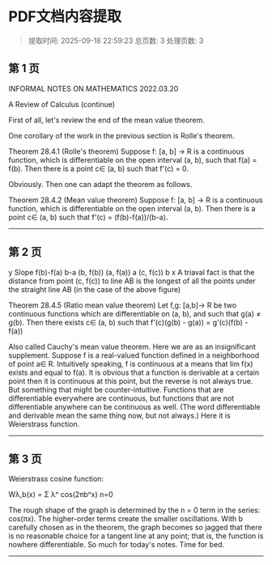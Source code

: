 # PDF文档内容提取
> 提取时间: 2025-09-18 22:59:23
> 总页数: 3
> 处理页数: 3

## 第 1 页

INFORMAL NOTES ON
MATHEMATICS
2022.03.20

A Review of Calculus (continue)

First of all, let's review the end of the mean value theorem.

One corollary of the work in the previous section is Rolle's theorem.

Theorem 28.4.1 (Rolle's theorem)
Suppose f: [a, b] → R is a continuous function, which is differentiable on the open interval (a, b), such that f(a) = f(b). Then there is a point c∈ (a, b) such that f'(c) = 0.

Obviously. Then one can adapt the theorem as follows.

Theorem 28.4.2 (Mean value theorem)
Suppose f: [a, b] → R is a continuous function, which is differentiable on the open interval (a, b). Then there is a point c∈ (a, b) such that
f'(c) = (f(b)-f(a))/(b-a).

---

## 第 2 页

y
Slope  f(b)-f(a)
b-a
(b, f(b))
(a, f(a))
a
(c, f(c))
b
x
A triaval fact is that the distance from point (c, f(c)) to line AB is the longest of all the points under the straight line AB (in the case of the above figure)

Theorem 28.4.5 (Ratio mean value theorem)
Let f,g: [a,b]→ R be two continuous functions which are differentiable on (a, b), and such that g(a) ≠ g(b). Then there exists c∈ (a, b) such that
f'(c)(g(b) - g(a)) = g'(c)(f(b) - f(a))

Also called Cauchy's mean value theorem.
Here we are as an insignificant supplement. Suppose f is a real-valued function defined in a neighborhood of point a∈ R. Intuitively speaking, f is continuous at a means that lim f(x) exists and equal to f(a). It is obvious that a function is derivable at a certain point then it is continuous at this point, but the reverse is not always true. But something that might be counter-intuitive. Functions that are differentiable everywhere are continuous, but functions that are not differentiable anywhere can be continuous as well. (The word differentiable and derivable mean the same thing now, but not always.) Here it is Weierstrass function.

---

## 第 3 页

Weierstrass cosine function:

Wλ,b(x) = Σ λⁿ cos(2πbⁿx)
n=0

The rough shape of the graph is determined by the n = 0 term in the series: cos(πx). The higher-order terms create the smaller oscillations. With b carefully chosen as in the theorem, the graph becomes so jagged that there is no reasonable choice for a tangent line at any point; that is, the function is nowhere differentiable. So much for today's notes. Time for bed.

---

